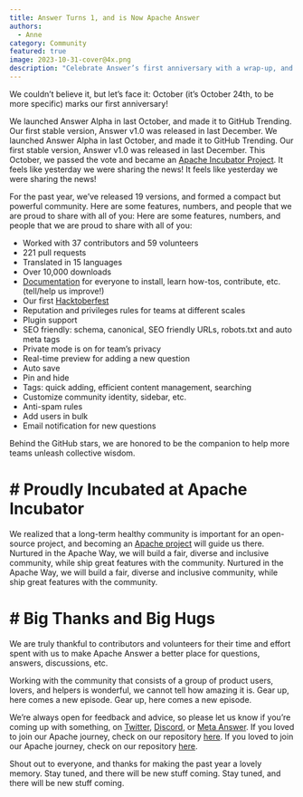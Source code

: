 ```yaml
---
title: Answer Turns 1, and is Now Apache Answer
authors:
  - Anne
category: Community
featured: true
image: 2023-10-31-cover@4x.png
description: "Celebrate Answer’s first anniversary with a wrap-up, and stay tuned for new features coming next year."
---
```


We couldn’t believe it, but let’s face it: October (it’s October 24th, to be more specific) marks our first anniversary!

We launched Answer Alpha in last October, and made it to GitHub Trending. Our first stable version, Answer v1.0 was released in last December. We launched Answer Alpha in last October, and made it to GitHub Trending. Our first stable version, Answer v1.0 was released in last December. This October, we passed the vote and became an [Apache Incubator Project](https://incubator.apache.org/projects/answer.html). It feels like yesterday we were sharing the news! It feels like yesterday we were sharing the news!

For the past year, we’ve released 19 versions, and formed a compact but powerful community. Here are some features, numbers, and people that we are proud to share with all of you: Here are some features, numbers, and people that we are proud to share with all of you:
* Worked with 37 contributors and 59 volunteers
* 221 pull requests
* Translated in 15 languages
* Over 10,000 downloads
* [Documentation](https://answer.apache.org/docs) for everyone to install, learn how-tos, contribute, etc. (tell/help us improve!)
* Our first [Hacktoberfest](https://answer.apache.org/blog/2023/09/27/celebrate-answer-first-anniversary-with-hacktoberfest-2023)
* Reputation and privileges rules for teams at different scales
* Plugin support
* SEO friendly: schema, canonical, SEO friendly URLs, robots.txt and auto meta tags
* Private mode is on for team’s privacy
* Real-time preview for adding a new question
* Auto save
* Pin and hide
* Tags: quick adding, efficient content management, searching
* Customize community identity, sidebar, etc.
* Anti-spam rules
* Add users in bulk
* Email notification for new questions

Behind the GitHub stars, we are honored to be the companion to help more teams unleash collective wisdom.

# # Proudly Incubated at Apache Incubator
We realized that a long-term healthy community is important for an open-source project, and becoming an [Apache project](https://answer.apache.org/blog/2023/10/24/answer-enters-apache-incubator/) will guide us there. Nurtured in the Apache Way, we will build a fair, diverse and inclusive community, while ship great features with the community. Nurtured in the Apache Way, we will build a fair, diverse and inclusive community, while ship great features with the community.


# # Big Thanks and Big Hugs
We are truly thankful to contributors and volunteers for their time and effort spent with us to make Apache Answer a better place for questions, answers, discussions, etc.

Working with the community that consists of a group of product users, lovers, and helpers is wonderful, we cannot tell how amazing it is. Gear up, here comes a new episode. Gear up, here comes a new episode.

We’re always open for feedback and advice, so please let us know if you’re coming up with something, on [Twitter](https://twitter.com/AnswerDev), [Discord](https://discord.gg/c537sFxu), or [Meta Answer](https://meta.answer.dev/). If you loved to join our Apache journey, check on our repository [here](https://github.com/apache/incubator-answer). If you loved to join our Apache journey, check on our repository [here](https://github.com/apache/incubator-answer).

Shout out to everyone, and thanks for making the past year a lovely memory. Stay tuned, and there will be new stuff coming. Stay tuned, and there will be new stuff coming. 
